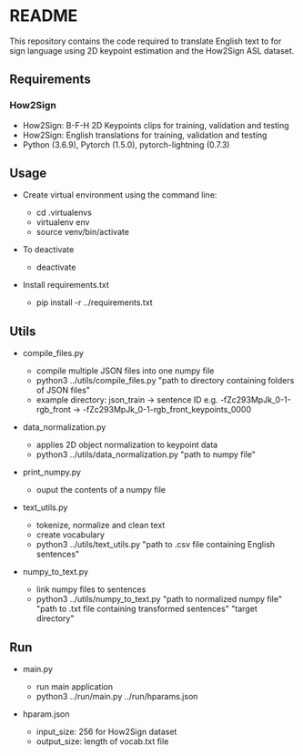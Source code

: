 # README

This repository contains the code required to translate English text to for sign language using 2D keypoint estimation and the How2Sign ASL dataset.

## Requirements

### How2Sign
- How2Sign: B-F-H 2D Keypoints clips for training, validation and testing
- How2Sign: English translations for training, validation and testing
- Python (3.6.9), Pytorch (1.5.0), pytorch-lightning (0.7.3)

## Usage
- Create virtual environment using the command line: 
    - cd .virtualenvs
    - virtualenv env
    - source venv/bin/activate
- To deactivate
    - deactivate 

- Install requirements.txt
    - pip install -r ../requirements.txt

## Utils
- compile_files.py
    - compile multiple JSON files into one numpy file
    - python3 ../utils/compile_files.py "path to directory containing folders of JSON files" 
    - example directory: json_train -> sentence ID e.g. -fZc293MpJk_0-1-rgb_front ->  -fZc293MpJk_0-1-rgb_front_keypoints_0000

- data_normalization.py 
    - applies 2D object normalization to keypoint data
    - python3 ../utils/data_normalization.py "path to numpy file" 

- print_numpy.py
    - ouput the contents of a numpy file 

- text_utils.py
    - tokenize, normalize and clean text 
    - create vocabulary
    - python3 ../utils/text_utils.py "path to .csv file containing English sentences"

- numpy_to_text.py
    - link numpy files to sentences
    - python3 ../utils/numpy_to_text.py "path to normalized numpy file" "path to .txt file containing transformed sentences" "target directory"

## Run 

- main.py
    - run main application
    - python3 ../run/main.py ../run/hparams.json

- hparam.json
    - input_size: 256 for How2Sign dataset
    - output_size: length of vocab.txt file
